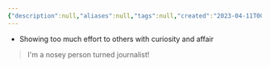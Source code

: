 ```yaml
---
{"description":null,"aliases":null,"tags":null,"created":"2023-04-11T00:34:56","updated":"2023-07-15T21:33:04","title":"nosy","dg-publish":true,"permalink":"/docs/nosy/","dgPassFrontmatter":true}
---
```


- Showing too much effort to others with curiosity and affair

> I'm a nosey person turned journalist!
